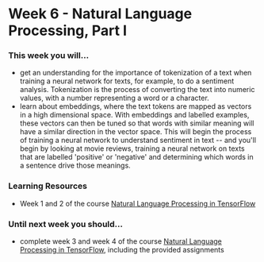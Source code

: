 # Week 6 - Natural Language Processing, Part I

### This week you will...

* get an understanding for the importance of tokenization of a text when training a neural network for texts, for example, to do a sentiment analysis. Tokenization is the process of converting the text into numeric values, with a number representing a word or a character.
* learn about embeddings, where the text tokens are mapped as vectors in a high dimensional space. With embeddings and labelled examples, these vectors can then be tuned so that words with similar meaning will have a similar direction in the vector space. This will begin the process of training a neural network to understand sentiment in text -- and you'll begin by looking at movie reviews, training a neural network on texts that are labelled 'positive' or 'negative' and determining which words in a sentence drive those meanings.

### Learning Resources

* Week 1 and 2 of the course [Natural Language Processing in TensorFlow](https://www.coursera.org/learn/natural-language-processing-tensorflow)

### Until next week you should...

* complete week 3 and week 4 of the course [Natural Language Processing in TensorFlow](https://www.coursera.org/learn/natural-language-processing-tensorflow), including the provided assignments
